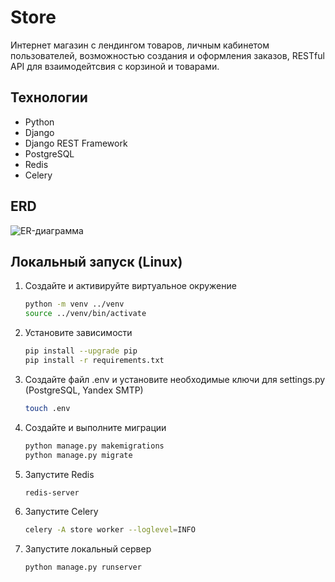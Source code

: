 # Store
Интернет магазин с лендингом товаров, личным кабинетом пользователей, возможностью создания и оформления заказов, RESTful API для взаимодейтсвия с корзиной и товарами.
## Технологии
* Python
* Django
* Django REST Framework
* PostgreSQL
* Redis
* Celery
## ERD
![ER-диаграмма](https://github.com/mainelink/store/assets/161898140/fe7636d9-3756-4833-86f1-8f39f22e0ea5)
## Локальный запуск (Linux)
1. Создайте и активируйте виртуальное окружение
   ```bash
   python -m venv ../venv
   source ../venv/bin/activate
   ```

2. Установите зависимости
   ```bash
   pip install --upgrade pip
   pip install -r requirements.txt
   ```

3. Создайте файл .env и установите необходимые ключи для settings.py (PostgreSQL, Yandex SMTP)
   ```bash
   touch .env
   ```

4. Создайте и выполните миграции
   ```bash
   python manage.py makemigrations
   python manage.py migrate
   ```

5. Запустите Redis
   ```bash
   redis-server
   ```

6. Запустите Celery
   ```bash
   celery -A store worker --loglevel=INFO
   ```

7. Запустите локальный сервер
   ```bash
   python manage.py runserver
   ```


